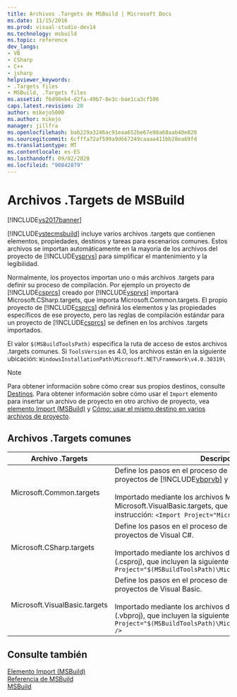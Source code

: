 ```yaml
---
title: Archivos .Targets de MSBuild | Microsoft Docs
ms.date: 11/15/2016
ms.prod: visual-studio-dev14
ms.technology: msbuild
ms.topic: reference
dev_langs:
- VB
- CSharp
- C++
- jsharp
helpviewer_keywords:
- .Targets files
- MSBuild, .Targets files
ms.assetid: f6d98eb4-d2fa-49b7-8e3c-bae1ca3cf596
caps.latest.revision: 20
author: mikejo5000
ms.author: mikejo
manager: jillfra
ms.openlocfilehash: bab229a3246ac91eaa652be67e98a68aab40e820
ms.sourcegitcommit: 6cfffa72af599a9d667249caaaa411bb28ea69fd
ms.translationtype: MT
ms.contentlocale: es-ES
ms.lasthandoff: 09/02/2020
ms.locfileid: "90842879"
---
```

# <a name="msbuild-targets-files"></a>Archivos .Targets de MSBuild
[!INCLUDE[vs2017banner](../includes/vs2017banner.md)]

[!INCLUDE[vstecmsbuild](../includes/vstecmsbuild-md.md)] incluye varios archivos .targets que contienen elementos, propiedades, destinos y tareas para escenarios comunes. Estos archivos se importan automáticamente en la mayoría de los archivos del proyecto de [!INCLUDE[vsprvs](../includes/vsprvs-md.md)] para simplificar el mantenimiento y la legibilidad.  
  
 Normalmente, los proyectos importan uno o más archivos .targets para definir su proceso de compilación. Por ejemplo un proyecto de [!INCLUDE[csprcs](../includes/csprcs-md.md)] creado por [!INCLUDE[vsprvs](../includes/vsprvs-md.md)] importará Microsoft.CSharp.targets, que importa Microsoft.Common.targets. El propio proyecto de [!INCLUDE[csprcs](../includes/csprcs-md.md)] definirá los elementos y las propiedades específicos de ese proyecto, pero las reglas de compilación estándar para un proyecto de [!INCLUDE[csprcs](../includes/csprcs-md.md)] se definen en los archivos .targets importados.  
  
 El valor `$(MSBuildToolsPath)` especifica la ruta de acceso de estos archivos .targets comunes. Si `ToolsVersion` es 4.0, los archivos están en la siguiente ubicación: `WindowsInstallationPath\Microsoft.NET\Framework\v4.0.30319\`  
  
> [!NOTE]
> Para obtener información sobre cómo crear sus propios destinos, consulte [Destinos](../msbuild/msbuild-targets.md). Para obtener información sobre cómo usar el `Import` elemento para insertar un archivo de proyecto en otro archivo de proyecto, vea [elemento Import (MSBuild)](../msbuild/import-element-msbuild.md) y [Cómo: usar el mismo destino en varios archivos de proyecto](../msbuild/how-to-use-the-same-target-in-multiple-project-files.md).  
  
## <a name="common-targets-files"></a>Archivos .Targets comunes  
  
|Archivo .Targets|Descripción|  
|-------------------|-----------------|  
|Microsoft.Common.targets|Define los pasos en el proceso de compilación estándar para proyectos de [!INCLUDE[vbprvb](../includes/vbprvb-md.md)] y [!INCLUDE[csprcs](../includes/csprcs-md.md)].<br /><br /> Importado mediante los archivos Microsoft.CSharp.targets y Microsoft.VisualBasic.targets, que incluyen la siguiente instrucción: `<Import Project="Microsoft.Common.targets" />`|  
|Microsoft.CSharp.targets|Define los pasos en el proceso de compilación estándar para proyectos de Visual C#.<br /><br /> Importado mediante los archivos del proyecto de Visual C# (.csproj), que incluyen la siguiente instrucción: `<Import Project="$(MSBuildToolsPath)\Microsoft.CSharp.targets" />`|  
|Microsoft.VisualBasic.targets|Define los pasos en el proceso de compilación estándar para proyectos de Visual Basic.<br /><br /> Importado mediante los archivos del proyecto de Visual Basic (.vbproj), que incluyen la siguiente instrucción: `<Import Project="$(MSBuildToolsPath)\Microsoft.VisualBasic.targets" />`|  
  
## <a name="see-also"></a>Consulte también  
 [Elemento Import (MSBuild)](../msbuild/import-element-msbuild.md)   
 [Referencia de MSBuild](../msbuild/msbuild-reference.md)  
 [MSBuild](msbuild.md)
